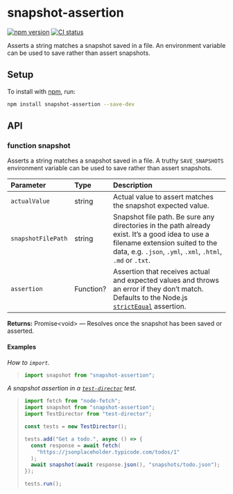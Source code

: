 # snapshot-assertion

[![npm version](https://badgen.net/npm/v/snapshot-assertion)](https://npm.im/snapshot-assertion) [![CI status](https://github.com/jaydenseric/snapshot-assertion/workflows/CI/badge.svg)](https://github.com/jaydenseric/snapshot-assertion/actions)

Asserts a string matches a snapshot saved in a file. An environment variable can be used to save rather than assert snapshots.

## Setup

To install with [npm](https://npmjs.com/get-npm), run:

```sh
npm install snapshot-assertion --save-dev
```

## API

### function snapshot

Asserts a string matches a snapshot saved in a file. A truthy `SAVE_SNAPSHOTS` environment variable can be used to save rather than assert snapshots.

| Parameter | Type | Description |
| :-- | :-- | :-- |
| `actualValue` | string | Actual value to assert matches the snapshot expected value. |
| `snapshotFilePath` | string | Snapshot file path. Be sure any directories in the path already exist. It’s a good idea to use a filename extension suited to the data, e.g. `.json`, `.yml`, `.xml`, `.html`, `.md` or `.txt`. |
| `assertion` | Function? | Assertion that receives actual and expected values and throws an error if they don’t match. Defaults to the Node.js [`strictEqual`](https://nodejs.org/api/assert.html#assert_assert_strictequal_actual_expected_message) assertion. |

**Returns:** Promise\<void> — Resolves once the snapshot has been saved or asserted.

#### Examples

_How to `import`._

> ```js
> import snapshot from "snapshot-assertion";
> ```

_A snapshot assertion in a [`test-director`](https://npm.im/test-director) test._

> ```js
> import fetch from "node-fetch";
> import snapshot from "snapshot-assertion";
> import TestDirector from "test-director";
>
> const tests = new TestDirector();
>
> tests.add("Get a todo.", async () => {
>   const response = await fetch(
>     "https://jsonplaceholder.typicode.com/todos/1"
>   );
>   await snapshot(await response.json(), "snapshots/todo.json");
> });
>
> tests.run();
> ```
